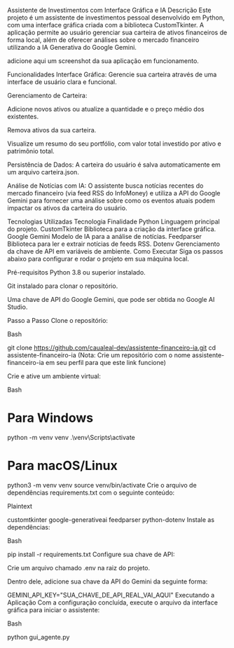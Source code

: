 Assistente de Investimentos com Interface Gráfica e IA
Descrição
Este projeto é um assistente de investimentos pessoal desenvolvido em Python, com uma interface gráfica criada com a biblioteca CustomTkinter. A aplicação permite ao usuário gerenciar sua carteira de ativos financeiros de forma local, além de oferecer análises sobre o mercado financeiro utilizando a IA Generativa do Google Gemini.

adicione aqui um screenshot da sua aplicação em funcionamento.

Funcionalidades
Interface Gráfica: Gerencie sua carteira através de uma interface de usuário clara e funcional.

Gerenciamento de Carteira:

Adicione novos ativos ou atualize a quantidade e o preço médio dos existentes.

Remova ativos da sua carteira.

Visualize um resumo do seu portfólio, com valor total investido por ativo e patrimônio total.

Persistência de Dados: A carteira do usuário é salva automaticamente em um arquivo carteira.json.

Análise de Notícias com IA: O assistente busca notícias recentes do mercado financeiro (via feed RSS do InfoMoney) e utiliza a API do Google Gemini para fornecer uma análise sobre como os eventos atuais podem impactar os ativos da carteira do usuário.

Tecnologias Utilizadas
Tecnologia	Finalidade
Python	Linguagem principal do projeto.
CustomTkinter	Biblioteca para a criação da interface gráfica.
Google Gemini	Modelo de IA para a análise de notícias.
Feedparser	Biblioteca para ler e extrair notícias de feeds RSS.
Dotenv	Gerenciamento da chave de API em variáveis de ambiente.
Como Executar
Siga os passos abaixo para configurar e rodar o projeto em sua máquina local.

Pré-requisitos
Python 3.8 ou superior instalado.

Git instalado para clonar o repositório.

Uma chave de API do Google Gemini, que pode ser obtida no Google AI Studio.

Passo a Passo
Clone o repositório:

Bash

git clone https://github.com/caualeal-dev/assistente-financeiro-ia.git
cd assistente-financeiro-ia
(Nota: Crie um repositório com o nome assistente-financeiro-ia em seu perfil para que este link funcione)

Crie e ative um ambiente virtual:

Bash

# Para Windows
python -m venv venv
.\venv\Scripts\activate

# Para macOS/Linux
python3 -m venv venv
source venv/bin/activate
Crie o arquivo de dependências requirements.txt com o seguinte conteúdo:

Plaintext

customtkinter
google-generativeai
feedparser
python-dotenv
Instale as dependências:

Bash

pip install -r requirements.txt
Configure sua chave de API:

Crie um arquivo chamado .env na raiz do projeto.

Dentro dele, adicione sua chave da API do Gemini da seguinte forma:

GEMINI_API_KEY="SUA_CHAVE_DE_API_REAL_VAI_AQUI"
Executando a Aplicação
Com a configuração concluída, execute o arquivo da interface gráfica para iniciar o assistente:

Bash

python gui_agente.py
